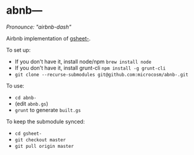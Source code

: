 abnb—
=====
_Pronounce: "airbnb-dash"_

Airbnb implementation of [gsheet-](https://github.com/microcosm/gsheet-).

To set up:
- If you don't have it, install node/npm `brew install node`
- If you don't have it, install grunt-cli `npm install -g grunt-cli`
- `git clone --recurse-submodules git@github.com:microcosm/abnb-.git`

To use:
- `cd abnb-`
- (edit `abnb.gs`)
- `grunt` to generate `built.gs`

To keep the submodule synced:
- `cd gsheet-`
- `git checkout master`
- `git pull origin master`
